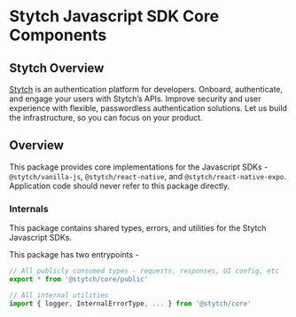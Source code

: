 # Stytch Javascript SDK Core Components

## Stytch Overview

[Stytch](https://stytch.com/) is an authentication platform for developers.
Onboard, authenticate, and engage your users with Stytch’s APIs.
Improve security and user experience with flexible, passwordless authentication solutions.
Let us build the infrastructure, so you can focus on your product.

## Overview

This package provides core implementations for the Javascript SDKs - `@stytch/vanilla-js`, `@stytch/react-native`, and `@stytch/react-native-expo`.
Application code should never refer to this package directly.

### Internals

This package contains shared types, errors, and utilities for the Stytch Javascript SDKs.

This package has two entrypoints -

```javascript
// All publicly consumed types - requests, responses, UI config, etc
export * from '@stytch/core/public'

// All internal utilities
import { logger, InternalErrorType, ... } from '@stytch/core'
```

